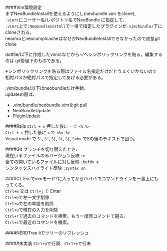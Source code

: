 ####Vim環境設定  
まずNeoBundleInstallを使えるようにし(neobundle.vim をclone),  
`.vimrc`にユーザー名/レポジトリ名でNeoBundle に指定して、  
`.vimrc`上で`:NeoBundleInstall`で一括で指定したプラグインが`.vim/bundle/`下にcloneされる。  
neomruとneocomplcacheはなぜかNeoBundleInstallできなかったので直接git clone  
  
dotfile/以下に作成したvimrcなどから~/へシンボリックリンクを貼る。編集するのは
git管理下のものである。  
  
※シンボリックリンクを貼る際はファイル名指定だけだとうまくいかないので  
相対パスか絶対パスで指定してあげる必要がある。  
  
.vim/bundle/以下はneobundleだけ手動。  
updateの際は、  
* .vim/bundle/neobundle.vimをgit pull  
* NeoBundleUpdate  
* PluginUpdate  
  
####Rails
`Ctrl + s` 押した後に `-` で `<% %>`  
`Ctrl + s` 押した後に `=` で `<%= %>`  
Visual mode で `S'`, `S"`, `S[`, `S(`, `S{`, `S<b>` でSの後のテキストで囲う。  
  
####Git
ブランチを切り替えたとき、  
現在いるファイルのみバージョン反映 `:e`  
全ての開いているファイルに対し反映 `:bufdo e`  
シンタックスハイライト反映 `:syntax on`  
  
####CL
Escでvimモード?に入ってから`Ctrl+l`でコマンドラインを一番上にもってくる。  
`Ctrl+m` 又は `Ctrl+j` で Enter  
`Ctrl+h`で左一文字削除  
`Ctrl+w`で左の単語を削除  
`Ctrl+u`で現在の入力を削除  
`Ctrl+r`で過去のコマンドを検索。もう一度同コマンドで遡る。  
`Ctrl+s`で最近のコマンドを検索。  
  
####NERDTree
`R`でツリーのリフレッシュ  
  
#####未実装
`Ctrl+a`で行頭、`Ctrl+e`で行末
